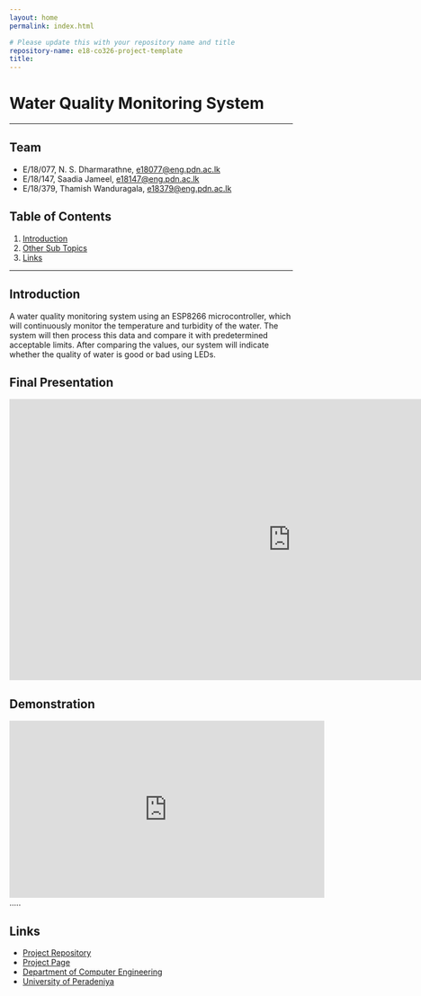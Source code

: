 ```yaml
---
layout: home
permalink: index.html

# Please update this with your repository name and title
repository-name: e18-co326-project-template
title:
---
```


[comment]: # "This is the standard layout for the project, but you can clean this and use your own template"

# Water Quality Monitoring System

---

<!-- 
This is a sample image, to show how to add images to your page. To learn more options, please refer [this](https://projects.ce.pdn.ac.lk/docs/faq/how-to-add-an-image/)

![Sample Image](./images/sample.png)
 -->

## Team
- E/18/077, N. S. Dharmarathne, [e18077@eng.pdn.ac.lk](mailto:e18077@eng.pdn.ac.lk)
- E/18/147, Saadia Jameel, [e18147@eng.pdn.ac.lk](mailto:e18147@eng.pdn.ac.lk)
- E/18/379, Thamish Wanduragala, [e18379@eng.pdn.ac.lk](mailto:e18379@eng.pdn.ac.lk)


## Table of Contents
1. [Introduction](#introduction)
2. [Other Sub Topics](#other-sub-topics)
3. [Links](#links)

---

## Introduction

 A water quality monitoring system using an ESP8266 microcontroller, which will continuously monitor the temperature and turbidity of the water. The system will then process this data and compare it with predetermined acceptable limits. After comparing the values, our system will indicate whether the quality of water is good or bad using LEDs.

## Final Presentation 

<iframe src="https://pdnsl-my.sharepoint.com/personal/e18379_eng_pdn_ac_lk/_layouts/15/Doc.aspx?sourcedoc={e8597f08-21a0-4505-bb1a-7af0a5e6ec38}&amp;action=embedview&amp;wdAr=1.7777777777777777" width="1000px" height="500px" frameborder="0">This is an embedded <a target="_blank" href="https://office.com">Microsoft Office</a> presentation, powered by <a target="_blank" href="https://office.com/webapps">Office</a>.</iframe>

## Demonstration

<iframe width="560" height="315" src="https://www.youtube.com/embed/URbXSMaXEjg" 
        title="YouTube video player" frameborder="0" allow="accelerometer; autoplay; 
        clipboard-write; encrypted-media; gyroscope; picture-in-picture" allowfullscreen>
</iframe>
.....

## Links

- [Project Repository](https://github.com/cepdnaclk/e18-co326-Water-Quality-Monitoring-System)
- [Project Page](https://cepdnaclk.github.io/e18-co326-Water-Quality-Monitoring-System/)
- [Department of Computer Engineering](http://www.ce.pdn.ac.lk/)
- [University of Peradeniya](https://eng.pdn.ac.lk/)


[//]: # (Please refer this to learn more about Markdown syntax)
[//]: # (https://github.com/adam-p/markdown-here/wiki/Markdown-Cheatsheet)
